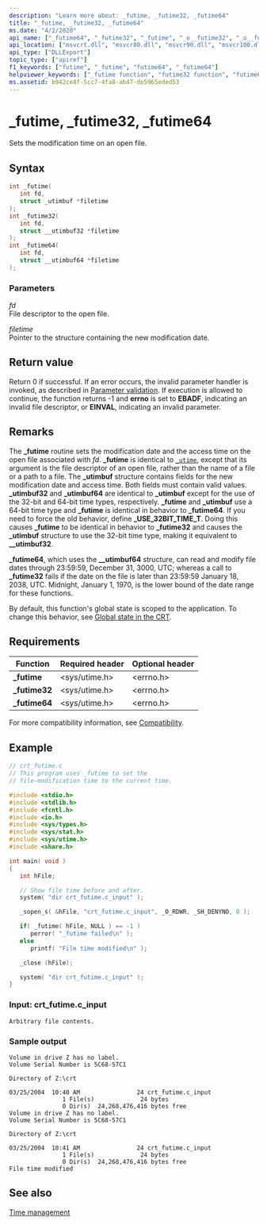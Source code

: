 ```yaml
---
description: "Learn more about: _futime, _futime32, _futime64"
title: "_futime, _futime32, _futime64"
ms.date: "4/2/2020"
api_name: ["_futime64", "_futime32", "_futime", "_o__futime32", "_o__futime64"]
api_location: ["msvcrt.dll", "msvcr80.dll", "msvcr90.dll", "msvcr100.dll", "msvcr100_clr0400.dll", "msvcr110.dll", "msvcr110_clr0400.dll", "msvcr120.dll", "msvcr120_clr0400.dll", "ucrtbase.dll", "api-ms-win-crt-time-l1-1-0.dll", "api-ms-win-crt-private-l1-1-0.dll"]
api_type: ["DLLExport"]
topic_type: ["apiref"]
f1_keywords: ["futime", "_futime", "futime64", "_futime64"]
helpviewer_keywords: ["_futime function", "futime32 function", "futime64 function", "file modification time [C++]", "_futime64 function", "futime function", "_futime32 function"]
ms.assetid: b942ce8f-5cc7-4fa8-ab47-de5965eded53
---
```

# _futime, _futime32, _futime64

Sets the modification time on an open file.

## Syntax

```C
int _futime(
   int fd,
   struct _utimbuf *filetime
);
int _futime32(
   int fd,
   struct __utimbuf32 *filetime
);
int _futime64(
   int fd,
   struct __utimbuf64 *filetime
);
```

### Parameters

*fd*<br/>
File descriptor to the open file.

*filetime*<br/>
Pointer to the structure containing the new modification date.

## Return value

Return 0 if successful. If an error occurs, the invalid parameter handler is invoked, as described in [Parameter validation](../parameter-validation.md). If execution is allowed to continue, the function returns -1 and **errno** is set to **EBADF**, indicating an invalid file descriptor, or **EINVAL**, indicating an invalid parameter.

## Remarks

The **_futime** routine sets the modification date and the access time on the open file associated with *fd*. **_futime** is identical to [`_utime`](utime-utime32-utime64-wutime-wutime32-wutime64.md), except that its argument is the file descriptor of an open file, rather than the name of a file or a path to a file. The **_utimbuf** structure contains fields for the new modification date and access time. Both fields must contain valid values. **_utimbuf32** and **_utimbuf64** are identical to **_utimbuf** except for the use of the 32-bit and 64-bit time types, respectively. **_futime** and **_utimbuf** use a 64-bit time type and **_futime** is identical in behavior to **_futime64**. If you need to force the old behavior, define **_USE_32BIT_TIME_T**. Doing this causes **_futime** to be identical in behavior to **_futime32** and causes the **_utimbuf** structure to use the 32-bit time type, making it equivalent to **__utimbuf32**.

**_futime64**, which uses the **__utimbuf64** structure, can read and modify file dates through 23:59:59, December 31, 3000, UTC; whereas a call to **_futime32** fails if the date on the file is later than 23:59:59 January 18, 2038, UTC. Midnight, January 1, 1970, is the lower bound of the date range for these functions.

By default, this function's global state is scoped to the application. To change this behavior, see [Global state in the CRT](../global-state.md).

## Requirements

|Function|Required header|Optional header|
|--------------|---------------------|---------------------|
|**_futime**|\<sys/utime.h>|\<errno.h>|
|**_futime32**|\<sys/utime.h>|\<errno.h>|
|**_futime64**|\<sys/utime.h>|\<errno.h>|

For more compatibility information, see [Compatibility](../compatibility.md).

## Example

```C
// crt_futime.c
// This program uses _futime to set the
// file-modification time to the current time.

#include <stdio.h>
#include <stdlib.h>
#include <fcntl.h>
#include <io.h>
#include <sys/types.h>
#include <sys/stat.h>
#include <sys/utime.h>
#include <share.h>

int main( void )
{
   int hFile;

   // Show file time before and after.
   system( "dir crt_futime.c_input" );

   _sopen_s( &hFile, "crt_futime.c_input", _O_RDWR, _SH_DENYNO, 0 );

   if( _futime( hFile, NULL ) == -1 )
      perror( "_futime failed\n" );
   else
      printf( "File time modified\n" );

   _close (hFile);

   system( "dir crt_futime.c_input" );
}
```

### Input: crt_futime.c_input

```Input
Arbitrary file contents.
```

### Sample output

```Output
Volume in drive Z has no label.
Volume Serial Number is 5C68-57C1

Directory of Z:\crt

03/25/2004  10:40 AM                24 crt_futime.c_input
               1 File(s)             24 bytes
               0 Dir(s)  24,268,476,416 bytes free
Volume in drive Z has no label.
Volume Serial Number is 5C68-57C1

Directory of Z:\crt

03/25/2004  10:41 AM                24 crt_futime.c_input
               1 File(s)             24 bytes
               0 Dir(s)  24,268,476,416 bytes free
File time modified
```

## See also

[Time management](../time-management.md)
